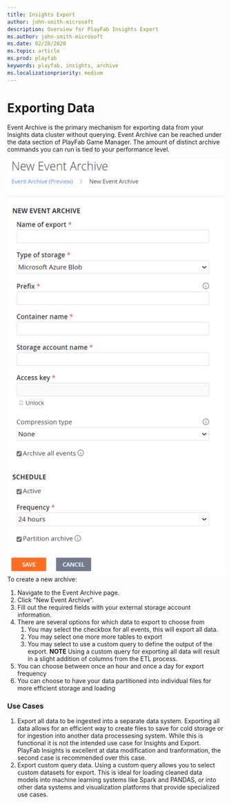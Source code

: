 ```yaml
---
title: Insights Export
author: john-smith-microsoft
description: Overview for PlayFab Insights Export
ms.author: john-smith-microsoft
ms.date: 02/28/2020
ms.topic: article
ms.prod: playfab
keywords: playfab, insights, archive
ms.localizationpriority: medium
---
```


# Exporting Data
Event Archive is the primary mechanism for exporting data from your Insights data cluster without querying. Event Archive can be reached under the data section of PlayFab Game Manager. The amount of distinct archive commands you can run is tied to your performance level. 

![Insights Schedule](media/export-modified.png)<br>
To create a new archive:
1. Navigate to the Event Archive page.
2. Click "New Event Archive".
3. Fill out the required fields with your external storage account information.
4. There are several options for which data to export to choose from
   1. You may select the checkbox for all events, this will export all data.
   2. You may select one more more tables to export
   3. You may select to use a custom query to define the output of the export. **NOTE** Using a custom query for exporting all data will result in a slight addition of columns from the ETL process.
5. You can choose between once an hour and once a day for export frequency
6. You can choose to have your data partitioned into individual files for more efficient storage and loading

### Use Cases
1. Export all data to be ingested into a separate data system. Exporting all data allows for an efficient way to create files to save for cold storage or for ingestion into another data processesing system. While this is functional it is not the intended use case for Insights and Export. PlayFab Insights is excellent at data modification and tranformation, the second case is recommended over this case.
2. Export custom query data. Using a custom query allows you to select custom datasets for export. This is ideal for loading cleaned data models into machine learning systems like Spark and PANDAS, or into other data systems and visualization platforms that provide specialized use cases.

